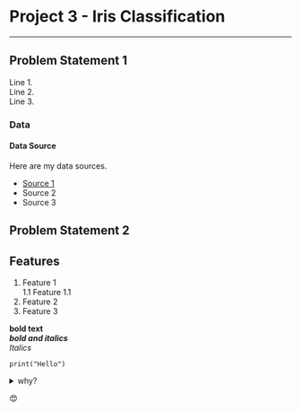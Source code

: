 # Project 3 - Iris Classification

---

## Problem Statement 1

Line 1.  
Line 2.  
Line 3.  

### Data

#### Data Source
Here are my data sources. <br>
* [Source 1](https://realpython.com/python-enumerate/)
* Source 2
* Source 3

## Problem Statement 2

## Features
1. Feature 1\
1.1 Feature 1.1
3. Feature 2
4. Feature 3

**bold text** <br>
***bold and italics*** <br>
*Italics*

``` 
print("Hello")
```

<details>
  <summary> why? </summary>
  details are here
</details>

😍
